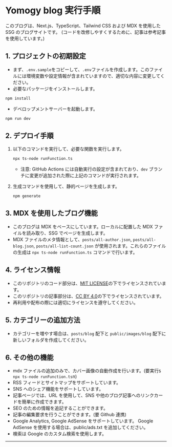 # Yomogy blog 実行手順

このブログは、Next.js、TypeScript、Tailwind CSS および MDX を使用した SSG のブログサイトです。
(コードを改修しやすくするために、記事は参考記事を使用しています。)

## 1. プロジェクトの初期設定

- まず、`.env.sample`をコピーして、`.env`ファイルを作成します。このファイルには環境変数や設定情報が含まれていますので、適切な内容に変更してください。
- 必要なパッケージをインストールします。

```bash
npm install
```

- デベロップメントサーバーを起動します。

```bash
npm run dev
```

## 2. デプロイ手順

1. 以下のコマンドを実行して、必要な関数を実行します。

   ```bash
   npx ts-node runFunction.ts
   ```

   - 注意: GitHub Actions には自動実行の設定が含まれており、`dev` ブランチに変更が追加された際に上記のコマンドが実行されます。

2. 生成コマンドを使用して、静的ページを生成します。

   ```bash
   npm generate
   ```

## 3. MDX を使用したブログ機能

- このブログは MDX をベースにしています。ローカルに配置した MDX ファイルを読み取り、SSG でページを生成します。
- MDX ファイルのメタ情報として、`posts/all-author.json`, `posts/all-blog.json`, `posts/all-list-count.json` が使用されます。これらのファイルの生成は `npx ts-node runFunction.ts` コマンドで行います。

## 4. ライセンス情報

- このリポジトリのコード部分は、[MIT LICENSE](/LICENSE)の下でライセンスされています。
- このリポジトリの記事部分は、[CC BY 4.0](/CONTENT_LICENSE)の下でライセンスされています。
- 再利用や配布の際には適切にライセンスを遵守してください。

## 5. カテゴリーの追加方法

- カテゴリーを増やす場合は、`posts/blog` 配下と `public/images/blog` 配下に新しいフォルダを作成してください。

## 6. その他の機能

- mdx ファイルの追加のみで、カバー画像の自動作成を行います。(要実行`$ npx ts-node runFunction.ts`n)
- RSS フィードとサイトマップをサポートしています。
- SNS へのシェア機能をサポートしています。
- 記事ページでは、URL を使用して、SNS や他のブログ記事へのリンクカードを簡単に作成できます。
- SEO のための情報を追記することができます。
- 記事の編集要求を行うことができます。(要 Github 連携)
- Google Analytics, Google AdSense をサポートしています。 Google AdSense を使用する場合は、public/ads.txt を追加してください。
- 検索は Google のカスタム検索を使用します。

---
